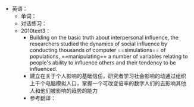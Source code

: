 - 英语：
	- 单词：
	- 对话练习：
	- 2010text3：
		- Building on the basic truth about interpersonal influence, the researchers studied the dynamics of social influence by conducting thousands of computer ==simulations== of populations, ==manipulating== a number of variables relating to people's ability to influence others and their tendency to be influenced.
		- 建立在关于个人影响的基础信任，研究者学习社会影响的动通过组织上千个电脑模拟人口，掌握一个可改变倍率的数字人们的去影响其他人和他们被影响的趋势的能力
		- 参考翻译：